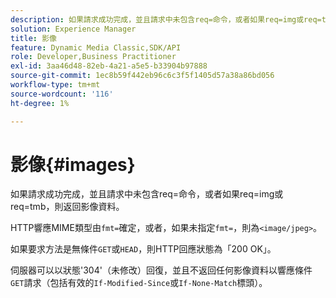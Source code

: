 ```yaml
---
description: 如果請求成功完成，並且請求中未包含req=命令，或者如果req=img或req=tmb，則返回影像資料。
solution: Experience Manager
title: 影像
feature: Dynamic Media Classic,SDK/API
role: Developer,Business Practitioner
exl-id: 3aa46d48-82eb-4a21-a5e5-b33904b97888
source-git-commit: 1ec8b59f442eb96c6c3f5f1405d57a38a86bd056
workflow-type: tm+mt
source-wordcount: '116'
ht-degree: 1%

---
```


# 影像{#images}

如果請求成功完成，並且請求中未包含req=命令，或者如果req=img或req=tmb，則返回影像資料。

HTTP響應MIME類型由`fmt=`確定，或者，如果未指定`fmt=`，則為`<image/jpeg>`。

如果要求方法是無條件`GET`或`HEAD`，則HTTP回應狀態為「200 OK」。

伺服器可以以狀態&#39;304&#39;（未修改）回復，並且不返回任何影像資料以響應條件`GET`請求（包括有效的`If-Modified-Since`或`If-None-Match`標頭）。
